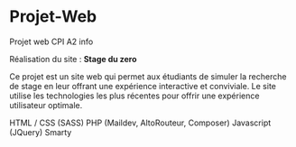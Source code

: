 # Projet-Web
Projet web CPI A2 info

Réalisation du site : **Stage du zero**

Ce projet est un site web qui permet aux étudiants de simuler la recherche de stage en leur offrant une expérience interactive et conviviale. Le site utilise les technologies les plus récentes pour offrir une expérience utilisateur optimale.

HTML / CSS (SASS)
PHP (Maildev, AltoRouteur, Composer)
Javascript (JQuery)
Smarty
